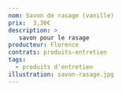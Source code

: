 ```yaml
---
nom: Savon de rasage (vanille) 
prix:  3,30€
description: >
   savon pour le rasage
producteur: Florence
contrats: produits-entretien
tags: 
  - produits d'entretien
illustration: savon-rasage.jpg
---
```


